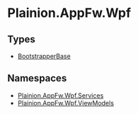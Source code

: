 
# Plainion.AppFw.Wpf


## Types

* [BootstrapperBase](BootstrapperBase.md)

## Namespaces

* [Plainion.AppFw.Wpf.Services](Services/ReadMe.md)
* [Plainion.AppFw.Wpf.ViewModels](ViewModels/ReadMe.md)
